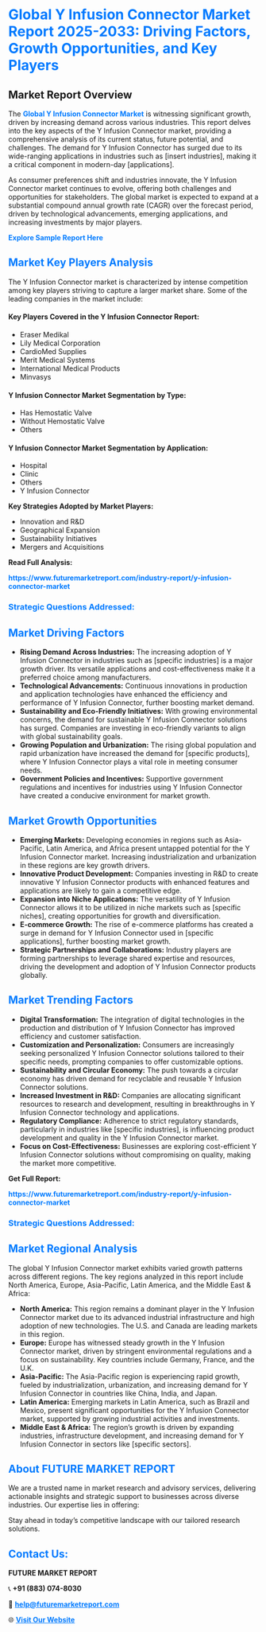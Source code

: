 <h1 style="color: #007BFF;">Global Y Infusion Connector Market Report 2025-2033: Driving Factors, Growth Opportunities, and Key Players</h1>

<section id="overview">
<h2>Market Report Overview</h2>
<p>The <a href="https://www.futuremarketreport.com/industry-report/y-infusion-connector-market" style="color: #007BFF; text-decoration: none;"><strong>Global Y Infusion Connector Market</strong></a> is witnessing significant growth, driven by increasing demand across various industries. This report delves into the key aspects of the Y Infusion Connector market, providing a comprehensive analysis of its current status, future potential, and challenges. The demand for Y Infusion Connector has surged due to its wide-ranging applications in industries such as [insert industries], making it a critical component in modern-day [applications].</p>
<p>As consumer preferences shift and industries innovate, the Y Infusion Connector market continues to evolve, offering both challenges and opportunities for stakeholders. The global market is expected to expand at a substantial compound annual growth rate (CAGR) over the forecast period, driven by technological advancements, emerging applications, and increasing investments by major players.</p>
</section>

<section id="overview">
<p><a href="https://www.futuremarketreport.com/request-sample/reportId=121766" style="color: #007BFF; text-decoration: none;"><strong>Explore Sample Report Here</strong></a></p>
</section>

<section id="key-players">
<h2 style="color: #007BFF;">Market Key Players Analysis</h2>
<p>The Y Infusion Connector market is characterized by intense competition among key players striving to capture a larger market share. Some of the leading companies in the market include:</p>
<h4>Key Players Covered in the Y Infusion Connector Report:</h4>
<ul><li>Eraser Medikal</li><li>Lily Medical Corporation</li><li>CardioMed Supplies</li><li>Merit Medical Systems</li><li>International Medical Products</li><li>Minvasys</li></ul>
<h4>Y Infusion Connector Market Segmentation by Type:</h4>
<ul><li>Has Hemostatic Valve</li><li>Without Hemostatic Valve</li><li>Others</li></ul>

<h4>Y Infusion Connector Market Segmentation by Application:</h4>
<ul><li>Hospital</li><li>Clinic</li><li>Others</li><li>Y Infusion Connector</li></ul>
<p><strong>Key Strategies Adopted by Market Players:</strong></p>
<ul>
<li>Innovation and R&D</li>
<li>Geographical Expansion</li>
<li>Sustainability Initiatives</li>
<li>Mergers and Acquisitions</li>
</ul>
</section>

<section>
<p><strong>Read Full Analysis: </strong></p><a href="https://www.futuremarketreport.com/industry-report/y-infusion-connector-market" style="color: #007BFF; text-decoration: none;"><strong>https://www.futuremarketreport.com/industry-report/y-infusion-connector-market</strong></a>
<h3 style="color: #007BFF;">Strategic Questions Addressed:</h3>
</section>

<section id="driving-factors">
<h2 style="color: #007BFF;">Market Driving Factors</h2>
<ul>
<li><strong>Rising Demand Across Industries:</strong> The increasing adoption of Y Infusion Connector in industries such as [specific industries] is a major growth driver. Its versatile applications and cost-effectiveness make it a preferred choice among manufacturers.</li>
<li><strong>Technological Advancements:</strong> Continuous innovations in production and application technologies have enhanced the efficiency and performance of Y Infusion Connector, further boosting market demand.</li>
<li><strong>Sustainability and Eco-Friendly Initiatives:</strong> With growing environmental concerns, the demand for sustainable Y Infusion Connector solutions has surged. Companies are investing in eco-friendly variants to align with global sustainability goals.</li>
<li><strong>Growing Population and Urbanization:</strong> The rising global population and rapid urbanization have increased the demand for [specific products], where Y Infusion Connector plays a vital role in meeting consumer needs.</li>
<li><strong>Government Policies and Incentives:</strong> Supportive government regulations and incentives for industries using Y Infusion Connector have created a conducive environment for market growth.</li>
</ul>
</section>

<section id="growth-opportunities">
<h2 style="color: #007BFF;">Market Growth Opportunities</h2>
<ul>
<li><strong>Emerging Markets:</strong> Developing economies in regions such as Asia-Pacific, Latin America, and Africa present untapped potential for the Y Infusion Connector market. Increasing industrialization and urbanization in these regions are key growth drivers.</li>
<li><strong>Innovative Product Development:</strong> Companies investing in R&D to create innovative Y Infusion Connector products with enhanced features and applications are likely to gain a competitive edge.</li>
<li><strong>Expansion into Niche Applications:</strong> The versatility of Y Infusion Connector allows it to be utilized in niche markets such as [specific niches], creating opportunities for growth and diversification.</li>
<li><strong>E-commerce Growth:</strong> The rise of e-commerce platforms has created a surge in demand for Y Infusion Connector used in [specific applications], further boosting market growth.</li>
<li><strong>Strategic Partnerships and Collaborations:</strong> Industry players are forming partnerships to leverage shared expertise and resources, driving the development and adoption of Y Infusion Connector products globally.</li>
</ul>
</section>

<section id="trending-factors">
<h2 style="color: #007BFF;">Market Trending Factors</h2>
<ul>
<li><strong>Digital Transformation:</strong> The integration of digital technologies in the production and distribution of Y Infusion Connector has improved efficiency and customer satisfaction.</li>
<li><strong>Customization and Personalization:</strong> Consumers are increasingly seeking personalized Y Infusion Connector solutions tailored to their specific needs, prompting companies to offer customizable options.</li>
<li><strong>Sustainability and Circular Economy:</strong> The push towards a circular economy has driven demand for recyclable and reusable Y Infusion Connector solutions.</li>
<li><strong>Increased Investment in R&D:</strong> Companies are allocating significant resources to research and development, resulting in breakthroughs in Y Infusion Connector technology and applications.</li>
<li><strong>Regulatory Compliance:</strong> Adherence to strict regulatory standards, particularly in industries like [specific industries], is influencing product development and quality in the Y Infusion Connector market.</li>
<li><strong>Focus on Cost-Effectiveness:</strong> Businesses are exploring cost-efficient Y Infusion Connector solutions without compromising on quality, making the market more competitive.</li>
</ul>
</section>

<section>
<p><strong>Get Full Report: </strong></p><a href="https://www.futuremarketreport.com/industry-report/y-infusion-connector-market" style="color: #007BFF; text-decoration: none;"><strong>https://www.futuremarketreport.com/industry-report/y-infusion-connector-market</strong></a>
<h3 style="color: #007BFF;">Strategic Questions Addressed:</h3>
</section>


<section id="regional-analysis">
<h2 style="color: #007BFF;">Market Regional Analysis</h2>
<p>The global Y Infusion Connector market exhibits varied growth patterns across different regions. The key regions analyzed in this report include North America, Europe, Asia-Pacific, Latin America, and the Middle East & Africa:</p>
<ul>
<li><strong>North America:</strong> This region remains a dominant player in the Y Infusion Connector market due to its advanced industrial infrastructure and high adoption of new technologies. The U.S. and Canada are leading markets in this region.</li>
<li><strong>Europe:</strong> Europe has witnessed steady growth in the Y Infusion Connector market, driven by stringent environmental regulations and a focus on sustainability. Key countries include Germany, France, and the U.K.</li>
<li><strong>Asia-Pacific:</strong> The Asia-Pacific region is experiencing rapid growth, fueled by industrialization, urbanization, and increasing demand for Y Infusion Connector in countries like China, India, and Japan.</li>
<li><strong>Latin America:</strong> Emerging markets in Latin America, such as Brazil and Mexico, present significant opportunities for the Y Infusion Connector market, supported by growing industrial activities and investments.</li>
<li><strong>Middle East & Africa:</strong> The region’s growth is driven by expanding industries, infrastructure development, and increasing demand for Y Infusion Connector in sectors like [specific sectors].</li>
</ul>
</section>

<footer>
<h2 style="color: #007BFF;">About FUTURE MARKET REPORT</h2>
<p>We are a trusted name in market research and advisory services, delivering actionable insights and strategic support to businesses across diverse industries. Our expertise lies in offering:</p>

<p>Stay ahead in today’s competitive landscape with our tailored research solutions.</p>

<h2 style="color: #007BFF;">Contact Us:</h2>
<p><strong>FUTURE MARKET REPORT</strong></p>
<p>📞 <strong>+91 (883) 074-8030</strong></p>
<p>📧 <strong><a href="mailto:help@futuremarketreport.com" style="color: #007BFF;">help@futuremarketreport.com</a></strong></p>
<p>🌐 <strong><a href="https://www.futuremarketreport.com/" style="color: #007BFF;">Visit Our Website</a></strong></p>
</footer>